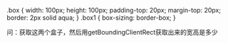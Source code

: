 .box {
  width: 100px;
  height: 100px;
  padding-top: 20px;
  margin-top: 20px;
  border: 2px solid aqua;
}
.box1 {
  box-sizing: border-box;
}
<body>
  <div class="box box1"></div>
  <div class="box box2"></div>
</body>


问：获取这两个盒子，然后用getBoundingClientRect获取出来的宽高是多少